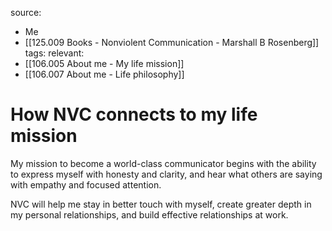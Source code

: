 source: 
- Me
- [[125.009 Books - Nonviolent Communication - Marshall B Rosenberg]]
tags:
relevant:
- [[106.005 About me - My life mission]]
- [[106.007 About me - Life philosophy]]

# How NVC connects to my life mission

My mission to become a world-class communicator begins with the ability to express myself with honesty and clarity, and hear what others are saying with empathy and focused attention. 

NVC will help me stay in better touch with myself, create greater depth in my personal relationships, and build effective relationships at work.

